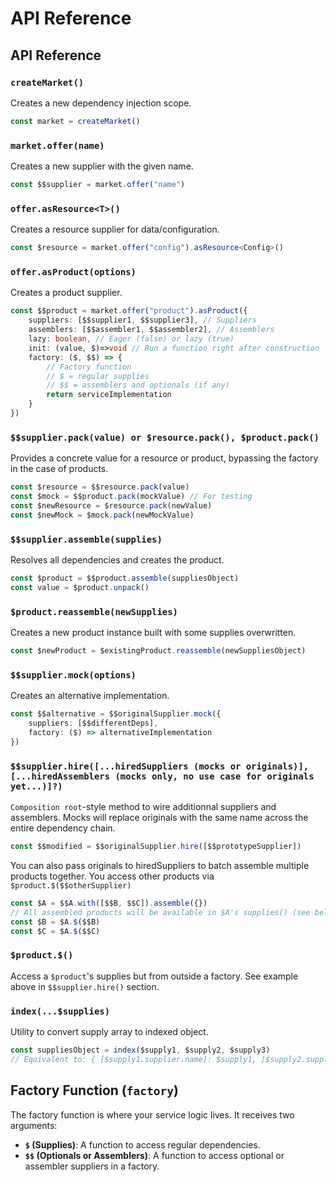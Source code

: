 # API Reference

## API Reference

### `createMarket()`

Creates a new dependency injection scope.

```ts
const market = createMarket()
```

### `market.offer(name)`

Creates a new supplier with the given name.

```ts
const $$supplier = market.offer("name")
```

### `offer.asResource<T>()`

Creates a resource supplier for data/configuration.

```ts
const $resource = market.offer("config").asResource<Config>()
```

### `offer.asProduct(options)`

Creates a product supplier.

```ts
const $$product = market.offer("product").asProduct({
    suppliers: [$$supplier1, $$supplier3], // Suppliers
    assemblers: [$$assembler1, $$assembler2], // Assemblers
    lazy: boolean, // Eager (false) or lazy (true)
    init: (value, $)=>void // Run a function right after construction
    factory: ($, $$) => {
        // Factory function
        // $ = regular supplies
        // $$ = assemblers and optionals (if any)
        return serviceImplementation
    }
})
```

### `$$supplier.pack(value) or $resource.pack(), $product.pack()`

Provides a concrete value for a resource or product, bypassing the factory in the case of products.

```ts
const $resource = $$resource.pack(value)
const $mock = $$product.pack(mockValue) // For testing
const $newResource = $resource.pack(newValue)
const $newMock = $mock.pack(newMockValue)
```

### `$$supplier.assemble(supplies)`

Resolves all dependencies and creates the product.

```ts
const $product = $$product.assemble(suppliesObject)
const value = $product.unpack()
```

### `$product.reassemble(newSupplies)`

Creates a new product instance built with some supplies overwritten.

```ts
const $newProduct = $existingProduct.reassemble(newSuppliesObject)
```

### `$$supplier.mock(options)`

Creates an alternative implementation.

```ts
const $$alternative = $$originalSupplier.mock({
    suppliers: [$$differentDeps],
    factory: ($) => alternativeImplementation
})
```

### `$$supplier.hire([...hiredSuppliers (mocks or originals)], [...hiredAssemblers (mocks only, no use case for originals yet...)]?)`

`Composition root`-style method to wire additionnal suppliers and assemblers. Mocks will replace originals
with the same name across the entire dependency chain.

```ts
const $$modified = $$originalSupplier.hire([$$prototypeSupplier])
```

You can also pass originals to hiredSuppliers to batch assemble multiple products together. You access other products via `$product.$($$otherSupplier)`

```ts
const $A = $$A.with([$$B, $$C]).assemble({})
// All assembled products will be available in $A's supplies() (see below)
const $B = $A.$($$B)
const $C = $A.$($$C)
```

### `$product.$()`

Access a `$product`'s supplies but from outside a factory. See example above in `$$supplier.hire()` section.

### `index(...$supplies)`

Utility to convert supply array to indexed object.

```ts
const suppliesObject = index($supply1, $supply2, $supply3)
// Equivalent to: { [$supply1.supplier.name]: $supply1, [$supply2.supplier.name]: $supply2, ... }
```

## Factory Function (`factory`)

The factory function is where your service logic lives. It receives two arguments:

-   **`$` (Supplies)**: A function to access regular dependencies.
-   **`$$` (Optionals or Assemblers)**: A function to access optional or assembler suppliers in a factory.
